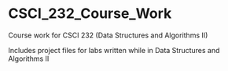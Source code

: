 # CSCI_232_Course_Work
Course work for CSCI 232 (Data Structures and Algorithms II)

Includes project files for labs written while in Data Structures and Algorithms II
